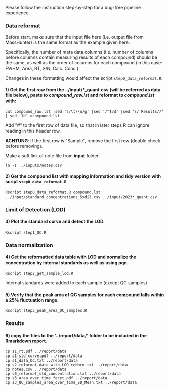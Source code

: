 Please follow the instruction step-by-step for a bug-free pipeline experience.

### Data reformat  

Before start, make sure that the input file here (i.e. output file from MassHunter) is the same format as the example given here.

Specifically, the number of meta data columns (i.e. number of columns before columns contain measuring results of each compound) should be the same, as well as the order of columns for each compound (in this case: FWHM, Area, RT, S/N, Calc. Conc.).

Changes in these formatting would affect the script `step0_data_reformat.R`.

#### 1) Get the first row from the ../input/*_quant.csv (will be referred as data file below), paste to _compound_raw.lst_ and reformat to _compound.lst_ with: 

`cat compound_raw.lst |sed 's/\t/\n/g' |sed '/^$/d' |sed 's/ Results//' | sed '1d' >compound.lst`

Add "#" to the first row of data file, so that in later steps R can ignore reading in this header row.

__ACHTUNG__: If the first row is "Sample", remove the first row (double check before removing).

Make a soft link of note file from __input__ folder.

`ln -s ../inputs/notes.csv`

#### 2) Get the compound list with mapping information and tidy version with script `step0_data_reformat.R`

`Rscript step0_data_reformat.R compound.lst ../input/standard_concentrations_5xdil.csv ../input/2023*_quant.csv`

### Limit of Detection (LOD) 

#### 3) Plot the standard curve and detect the LOD.

`Rscript step1_QC.R`

### Data normalization 

#### 4) Get the reformatted data table with LOD and normalize the concentration by internal standards as well as using pqn.

`Rscript step2_get_sample_lod.R`

Internal standards were added to each sample (except QC samples)

#### 5) Verify that the peak area of QC samples for each compound falls within a 25% fluctuation range. 

`Rscript step3_peak_area_QC_samples.R`

### Results

#### 6) copy the files to the '../report/data/' folder to be included in the Rmarkdown report. 

```{bash}
cp s1_rt.pdf ../report/data
cp s1_std_curve.pdf ../report/data
cp s1_data_QC.txt ../report/data
cp s2_reformat_data_with_LOD_reNorm.txt ../report/data
cp notes.csv ../report/data
cp s0_reformat_std_concentration.txt ../report/data
cp s3_area_over_time_facet.pdf ../report/data
cp s3_QC_samples_area_over_time_SD_Mean.txt ../report/data
```
